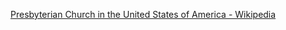 ﻿[Presbyterian Church in the United States of America - Wikipedia](https://en.wikipedia.org/wiki/Presbyterian_Church_in_the_United_States_of_America)